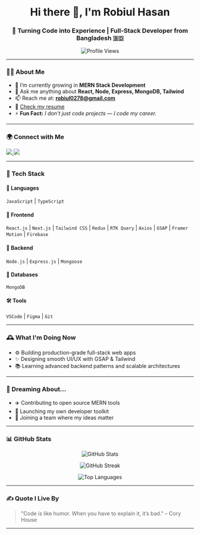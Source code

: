 <h1 align="center">Hi there 👋, I'm Robiul Hasan</h1>
<h3 align="center">🚀 Turning Code into Experience | Full-Stack Developer from Bangladesh 🇧🇩</h3>

<p align="center">
  <img src="https://komarev.com/ghpvc/?username=robiul0278&label=Profile%20views&color=0e75b6&style=flat" alt="Profile Views" />
</p>

---

### 🧑‍💻 About Me

- 🌱 I’m currently growing in **MERN Stack Development**
- 💬 Ask me anything about **React, Node, Express, MongoDB, Tailwind**
- 📫 Reach me at: **robiul0278@gmail.com**
- 📄 [Check my resume](https://drive.google.com/file/d/1eW1QpthmhI9dih4SD_VfeayLoXrCfr14/view?usp=drive_link)
- ⚡ **Fun Fact:** _I don't just code projects — I code my career._

---

### 🌍 Connect with Me

<p align="left">
  <a href="https://www.facebook.com/robiul0278" target="_blank">
    <img src="https://img.shields.io/badge/Facebook-1877F2?style=for-the-badge&logo=facebook&logoColor=white" />
  </a>
  <a href="https://www.instagram.com/robiniann/" target="_blank">
    <img src="https://img.shields.io/badge/Instagram-E4405F?style=for-the-badge&logo=instagram&logoColor=white" />
  </a>
</p>

---

### 🧠 Tech Stack

#### 📝 Languages  
`JavaScript` | `TypeScript`  

#### 🎨 Frontend  
`React.js` | `Next.js` | `Tailwind CSS` | `Redux` | `RTK Query` | `Axios` | `GSAP` | `Framer Motion` | `Firebase`  

#### 🔧 Backend  
`Node.js` | `Express.js` | `Mongoose`  

#### 💾 Databases  
`MongoDB`  

#### 🛠 Tools  
`VSCode` | `Figma` | `Git`

---

### 🕰️ What I'm Doing Now

- ⚙ Building production-grade full-stack web apps  
- ✨ Designing smooth UI/UX with GSAP & Tailwind  
- 📚 Learning advanced backend patterns and scalable architectures

---

### 🚀 Dreaming About...

- ✈️ Contributing to open source MERN tools  
- 🧪 Launching my own developer toolkit  
- 💼 Joining a team where my ideas matter

---

### 📊 GitHub Stats

<p align="center">
  <img src="https://github-readme-stats.vercel.app/api?username=robiul0278&show_icons=true&theme=default&locale=en" alt="GitHub Stats" />
</p>

<p align="center">
  <img src="https://github-readme-streak-stats.herokuapp.com/?user=robiul0278&theme=default" alt="GitHub Streak" />
</p>

<p align="center">
  <img src="https://github-readme-stats.vercel.app/api/top-langs?username=robiul0278&layout=compact&theme=default" alt="Top Languages" />
</p>

---

### ✍️ Quote I Live By

> "Code is like humor. When you have to explain it, it’s bad." – Cory House

---


